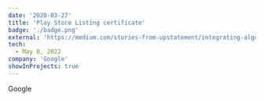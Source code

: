```yaml
---
date: '2020-03-27'
title: 'Play Store Listing certificate'
badge: './badge.png'
external: 'https://medium.com/stories-from-upstatement/integrating-algolia-search-with-wordpress-multisite-e2dea3ed449c'
tech:
  - May 8, 2022 
company: 'Google'
showInProjects: true
---
```


Google

